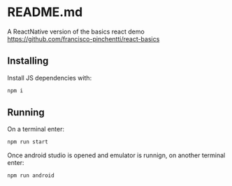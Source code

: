 README.md
=========

A ReactNative version of the basics react demo https://github.com/francisco-pinchentti/react-basics

## Installing

Install JS dependencies with:

```bash
npm i
```

## Running

On a terminal enter:

```bash
npm run start
```

Once android studio is opened and emulator is runnign, on another terminal enter:

```bash
npm run android
```
